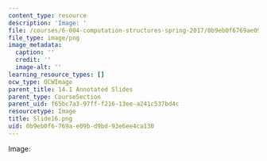 ```yaml
---
content_type: resource
description: 'Image: '
file: /courses/6-004-computation-structures-spring-2017/0b9eb0f6769ae09bd9bd93e6ee4ca130_Slide16.png
file_type: image/png
image_metadata:
  caption: ''
  credit: ''
  image-alt: ''
learning_resource_types: []
ocw_type: OCWImage
parent_title: 14.1 Annotated Slides
parent_type: CourseSection
parent_uid: f65bc7a3-97ff-f216-13ee-a241c537bd4c
resourcetype: Image
title: Slide16.png
uid: 0b9eb0f6-769a-e09b-d9bd-93e6ee4ca130
---
```

Image: 

